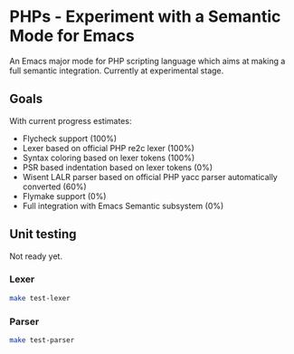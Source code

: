 # PHPs - Experiment with a Semantic Mode for Emacs

An Emacs major mode for PHP scripting language which aims at making a full semantic integration. Currently at experimental stage.

## Goals

With current progress estimates:

* Flycheck support (100%)
* Lexer based on official PHP re2c lexer (100%)
* Syntax coloring based on lexer tokens (100%)
* PSR based indentation based on lexer tokens (0%)
* Wisent LALR parser based on official PHP yacc parser automatically converted (60%)
* Flymake support (0%)
* Full integration with Emacs Semantic subsystem (0%)

## Unit testing

Not ready yet.

### Lexer

``` bash
make test-lexer
```

### Parser

``` bash
make test-parser
```
